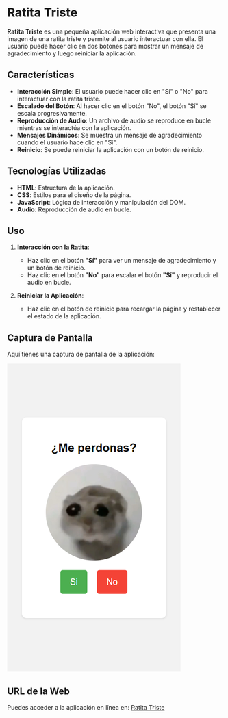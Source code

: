 # Ratita Triste

**Ratita Triste** es una pequeña aplicación web interactiva que presenta una imagen de una ratita triste y permite al usuario interactuar con ella. El usuario puede hacer clic en dos botones para mostrar un mensaje de agradecimiento y luego reiniciar la aplicación.

## Características

- **Interacción Simple**: El usuario puede hacer clic en "Sí" o "No" para interactuar con la ratita triste.
- **Escalado del Botón**: Al hacer clic en el botón "No", el botón "Sí" se escala progresivamente.
- **Reproducción de Audio**: Un archivo de audio se reproduce en bucle mientras se interactúa con la aplicación.
- **Mensajes Dinámicos**: Se muestra un mensaje de agradecimiento cuando el usuario hace clic en "Sí".
- **Reinicio**: Se puede reiniciar la aplicación con un botón de reinicio.

## Tecnologías Utilizadas

- **HTML**: Estructura de la aplicación.
- **CSS**: Estilos para el diseño de la página.
- **JavaScript**: Lógica de interacción y manipulación del DOM.
- **Audio**: Reproducción de audio en bucle.

## Uso

1. **Interacción con la Ratita**:
    - Haz clic en el botón **"Sí"** para ver un mensaje de agradecimiento y un botón de reinicio.
    - Haz clic en el botón **"No"** para escalar el botón **"Sí"** y reproducir el audio en bucle.

2. **Reiniciar la Aplicación**:
    - Haz clic en el botón de reinicio para recargar la página y restablecer el estado de la aplicación.

## Captura de Pantalla

Aquí tienes una captura de pantalla de la aplicación:

![Captura de Pantalla](./assets/screencapture.png)

## URL de la Web

Puedes acceder a la aplicación en línea en: [Ratita Triste](https://alfonsovidrio.github.io/ratita-triste/)

